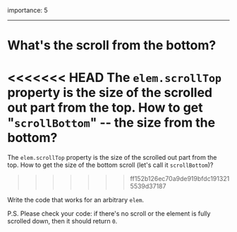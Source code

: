 importance: 5

---

# What's the scroll from the bottom?

<<<<<<< HEAD
The `elem.scrollTop` property is the size of the scrolled out part from the top. How to get "`scrollBottom`" -- the size from the bottom?
=======
The `elem.scrollTop` property is the size of the scrolled out part from the top. How to get the size of the bottom scroll (let's call it `scrollBottom`)?
>>>>>>> ff152b126ec70a9de919bfdc1913215539d37187

Write the code that works for an arbitrary `elem`.

P.S. Please check your code: if there's no scroll or the element is fully scrolled down, then it should return `0`.
